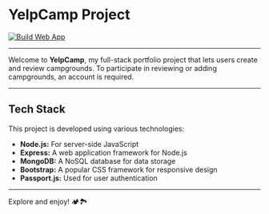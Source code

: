 # YelpCamp Project

[![Build Web App](https://github.com/mlankr/yelp-camp/actions/workflows/azure.yml/badge.svg)](https://github.com/mlankr/yelp-camp/actions/workflows/azure.yml)

---

Welcome to **YelpCamp**, my full-stack portfolio project that lets users create and review campgrounds. To participate in reviewing or adding campgrounds, an account is required.

---

## Tech Stack
This project is developed using various technologies:

- **Node.js:** For server-side JavaScript
- **Express:** A web application framework for Node.js
- **MongoDB:** A NoSQL database for data storage
- **Bootstrap:** A popular CSS framework for responsive design
- **Passport.js:** Used for user authentication

---

Explore and enjoy! 🏕️🏞️